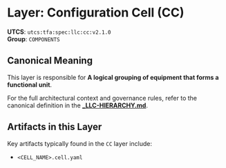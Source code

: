 # Layer: Configuration Cell (CC)

**UTCS**: `utcs:tfa:spec:llc:cc:v2.1.0`  
**Group**: `COMPONENTS`

## Canonical Meaning

This layer is responsible for **A logical grouping of equipment that forms a functional unit**.

For the full architectural context and governance rules, refer to the canonical definition in the
[**_LLC-HIERARCHY.md**](../../../../_LLC-HIERARCHY.md#33-components-group).

## Artifacts in this Layer

Key artifacts typically found in the `CC` layer include:
- `<CELL_NAME>.cell.yaml`